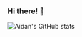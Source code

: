 ### Hi there! 👋
![Aidan's GitHub stats](https://github-readme-stats.vercel.app/api?username=asrouji&show_icons=true&theme=radical)

